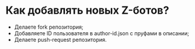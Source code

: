 # Как добавлять новых Z-ботов?

- Делаете fork репозитория;
- Добавляете ID пользователя в author-id.json с пруфами в описании;
- Делаете push-request репозитория.
